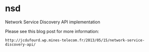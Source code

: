 nsd
===

Network Service Discovery API implementation

Please see this blog post for more information:

	http://jcdufourd.wp.mines-telecom.fr/2013/05/15/network-service-discovery-api/

